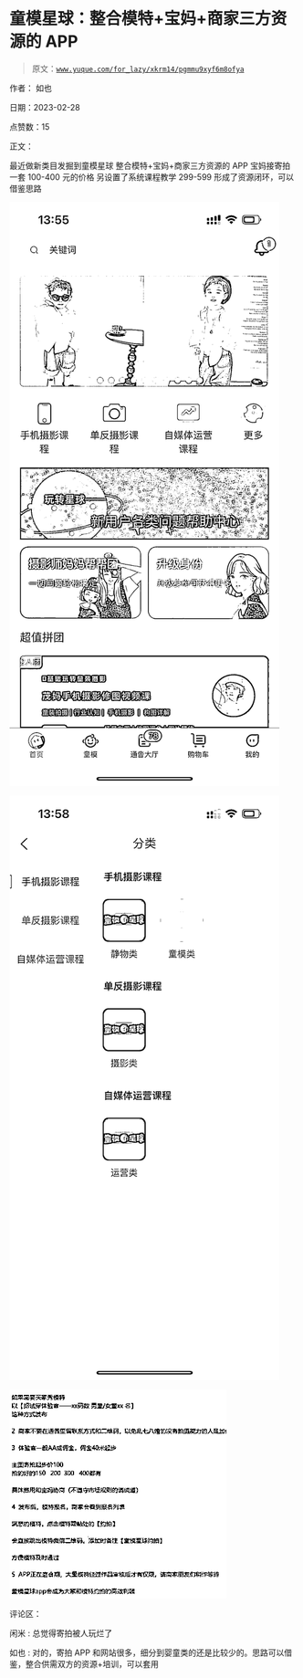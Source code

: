# 童模星球：整合模特+宝妈+商家三方资源的 APP

> 原文：[`www.yuque.com/for_lazy/xkrm14/pgmmu9xyf6m8ofya`](https://www.yuque.com/for_lazy/xkrm14/pgmmu9xyf6m8ofya)

作者： 如也 

日期：2023-02-28 

点赞数：15 

正文： 

最近做新类目发掘到童模星球 整合模特+宝妈+商家三方资源的 APP 宝妈接寄拍一套 100-400 元的价格 另设置了系统课程教学 299-599 形成了资源闭环，可以借鉴思路 

![](img/162986bd1032961992040bff06f1bd72.png)  

![](img/1a8556b11eee6c2a7afa8b98a32cffd5.png)  

![](img/e0e640aad2b3d35cacacec72bf1fc319.png)  

评论区： 

闲米 : 总觉得寄拍被人玩烂了 

如也 : 对的，寄拍 APP 和网站很多，细分到婴童类的还是比较少的。思路可以借鉴，整合供需双方的资源+培训，可以套用 

